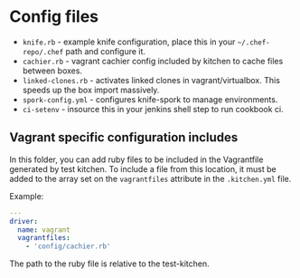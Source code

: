 # Config files

* `knife.rb` - example knife configuration, place this in your `~/.chef-repo/.chef` path and configure it.
* `cachier.rb` - vagrant cachier config included by kitchen to cache files between boxes.
* `linked-clones.rb` - activates linked clones in vagrant/virtualbox. This speeds up the box import massively.
* `spork-config.yml` - configures knife-spork to manage environments.
* `ci-setenv` - insource this in your jenkins shell step to run cookbook ci.


## Vagrant specific configuration includes

In this folder, you can add ruby files to be included in the Vagrantfile generated by test kitchen. To include a file 
from this location, it must be added to the array set on the `vagrantfiles` attribute in the `.kitchen.yml` file.

Example:

```yaml
---
driver:
  name: vagrant
  vagrantfiles: 
    - 'config/cachier.rb'
```

The path to the ruby file is relative to the test-kitchen.
